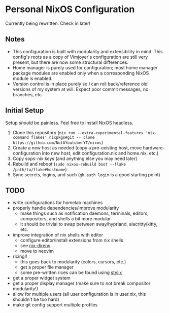 # Personal NixOS Configuration

Currently being rewritten. Check in later!

## Notes

- This configuration is built with modularity and extensibility in mind. This config's roots as a copy of Vimjoyer's configuration are still very present, but there are now some structural differences.
- Home manager is purely used for configuration; most home manager package modules are enabled only when a corresponding NixOS module is enabled.
- Version control is in place purely so I can roll back/reference old versions of my system at will. Expect poor commit messages, no branches, etc.

## Initial Setup

Setup *should* be painless. Feel free to install NixOS headless.

1. Clone this repository (`nix run --extra-experimental-features 'nix-command flakes' nixpkgs#git -- clone https://github.com/NotAYoutuberYT/nixos`)
1. Create a new host as needed (copy a pre-existing host, move hardware-configuration into new host, edit configuration.nix and home.nix, etc.)
1. Copy sops-nix keys (and anything else you may need later)
1. Rebuild and reboot (`sudo nixos-rebuild boot --flake /path/to/flake#hostname`)
1. Sync secrets, logins, and such (`gh auth login` is a good starting point)

## TODO

- write configurations for homelab machines
- properly handle dependencies/improve modularity
    - make things such as notification daemons, terminals, editors, compositors, and shells a bit more modular
    - it should be trivial to swap between sway/hyprland, alacritty/kitty, etc.
- improve integration of nix shells with editor
    - configure editor/install extensions from nix shells
    - see [nix-direnv](https://github.com/nix-community/nix-direnv)
    - move to neovim
- ricing!!
    - this goes back to modularity (colors, cursors, etc.)
    - get a proper file manager
    - some pre-written rices can be found using [stylix](https://github.com/danth/stylix/tree/master/modules)
- get a proper widget system
- get a proper display manager (make sure to not break compositor modularity!)
- allow for multiple users (all user configuration is in user.nix, this shouldn't be too hard)
- make git config support multiple profiles
